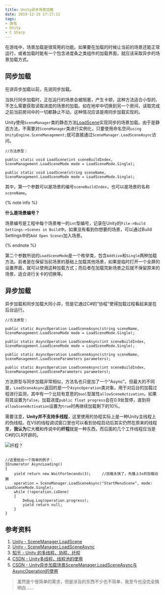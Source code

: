 ```yaml
---
title: Unity异步场景加载
date: 2019-12-15 17:17:11
tags:
- 游戏
- Unity
- C Sharp
---
```

在游戏中，场景加载是很常用的功能。如果要在加载的时候让当前的场景还能正常运行，或者加载时能有一个包含进度条之类组件的加载界面，就应该采取异步的场景加载方式。

## 同步加载

在讲异步加载以前，先说同步加载。

当执行同步加载时，正在运行的场景会被阻塞，产生卡顿，这种方法适合小型的、不怎么需要获取读取进度的场景的加载。如在地牢中切换到另一个房间，读取完成之前当前房间中的一切都静止不动，这种情况应该是用同步加载实现的。

Unity使用`SceneManager`类的静态方法[LoadScene](https://docs.unity3d.com/ScriptReference/SceneManagement.SceneManager.LoadScene.html)实现同步的场景加载。由于是静态方法，不需要对`SceneManager`类进行实例化，只要使用命名空间`using UnityEngine.SceneManagement;`就可直接通过`SceneManager.LoadSceneAsync`访问。

```Csharp
//方法原型：

public static void LoadScene(int sceneBuildIndex, SceneManagement.LoadSceneMode mode = LoadSceneMode.Single);

public static void LoadScene(string sceneName, SceneManagement.LoadSceneMode mode = LoadSceneMode.Single);
```

<!-- more -->

其中，第一个参数可以是场景的编号`sceneBuildIndex`，也可以是场景的名称`sceneName`。

{% note info %}

**什么是场景编号？**

场景编号是工程中每个场景唯一的`int`型编号，记录在Unity的`File->Build Settings->Scenes in Build`中。如果没有看到你想要的场景，可以通过Build Settings中的`Add Open Scenes`加入场景。

{% endnote %}

第二个参数所说的`LoadSceneMode`是一个枚举类，包含`Addtive`和`Single`两种加载方法。前者是在保留当前场景的基础上加载其他场景，如果是临时打开一个全屏的设置界面，就可以使用这种加载方式；而后者在加载完新场景之后就不保留原来的场景，适合进行关卡的切换等。

## 异步加载

异步加载和同步加载大同小异，但是它通过C#的“协程”使得加载过程看起来是在后台运行。

```Csharp
//方法原型：

public static AsyncOperation LoadSceneAsync(string sceneName, SceneManagement.LoadSceneMode mode = LoadSceneMode.Single);

public static AsyncOperation LoadSceneAsync(int sceneBuildIndex, SceneManagement.LoadSceneMode mode = LoadSceneMode.Single);

public static AsyncOperation LoadSceneAsync(string sceneName, SceneManagement.LoadSceneParameters parameters);

public static AsyncOperation LoadSceneAsync(int sceneBuildIndex, SceneManagement.LoadSceneParameters parameters);

```

方法原型与同步加载非常相似，方法名也只是加了一个“Async”。但最大的不同是，`LoadSceneAsync`返回的是一个`AsyncOperation`类对象，用于对后台的加载过程进行监测，其中有一个比较有意思的`bool`型属性`allowSceneActivation`，如果将其设置为`false`，加载进度`public float progress`会在0.9处暂停，直到将`allowSceneActivation`设置为`true`时再继续加载剩下的10%。

需要注意，**Unity并不支持多线程**，这里使用的协程实际上是一种Unity主线程上的伪线程。在VS的线程调试窗口里也可以看到协程启动后其实仍然在原来的线程里，**我认为**它大概和传说中的**纤程**就是一种东西，而后面的几个工作线程应当是C#的CLR开辟的。

![纤程？](http://storage.live.com/items/3550ADEE9AFF19FD!99534:/YavnLJtRl5qicGF.png?authkey=AIbyrqnS5z58phc)

```Csharp

//这里给出一个简单的例子：
IEnumerator AsyncLoading()
{
    yield return new WaitForSeconds(3);     //加载太快了，先播上3s的加载动画
    operation = SceneManager.LoadSceneAsync("StartMenuScene", mode: LoadSceneMode.Single);
    while (!operation.isDone)
    {
        Debug.Log(operation.progress);
        yield return null;
    }
}

```

## 参考资料

1. [Unity - SceneManager.LoadScene](https://docs.unity3d.com/ScriptReference/SceneManagement.SceneManager.LoadScene.html)
2. [Unity - SceneManager.LoadSceneAsync](https://docs.unity3d.com/ScriptReference/SceneManagement.SceneManager.LoadSceneAsync.html)
3. [知乎 - Unity 的多线程、协程、纤程](https://zhuanlan.zhihu.com/p/46859738) 
4. [CSDN - Unity多线程、线程池的使用](https://blog.csdn.net/ksgt00629518/article/details/53894892)
5. [CSDN - Unity异步加载场景SceneManager.LoadSceneAsync与AsyncOperation的使用](https://blog.csdn.net/qq_42462109/article/details/83096135)

> 虽然是个很简单的需求，但是涉及的东西不少也不简单，我至今也没完全搞明白……
